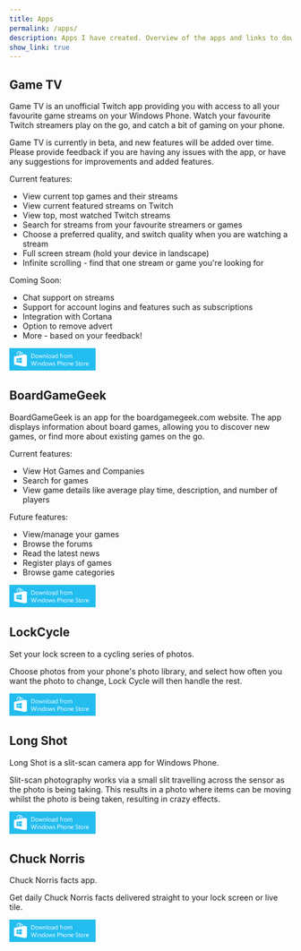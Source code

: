 ```yaml
---
title: Apps
permalink: /apps/
description: Apps I have created. Overview of the apps and links to download them from their respective stores.
show_link: true
---
```


## Game TV

Game TV is an unofficial Twitch app providing you with access to all your favourite game streams on your Windows Phone. Watch your favourite Twitch streamers play on the go, and catch a bit of gaming on your phone.

Game TV is currently in beta, and new features will be added over time. Please provide feedback if you are having any issues with the app, or have any suggestions for improvements and added features.

Current features:

 * View current top games and their streams
 * View current featured streams on Twitch
 * View top, most watched Twitch streams
 * Search for streams from your favourite streamers or games
 * Choose a preferred quality, and switch quality when you are watching a stream
 * Full screen stream (hold your device in landscape)
 * Infinite scrolling - find that one stream or game you're looking for

Coming Soon:

 * Chat support on streams
 * Support for account logins and features such as subscriptions
 * Integration with Cortana
 * Option to remove advert
 * More - based on your feedback!

[![Download Game TV](/images/WP-Download.png)](http://www.windowsphone.com/s?appid=121e8638-f517-4a4e-8243-9b5d29024c4f)

## BoardGameGeek

BoardGameGeek is an app for the boardgamegeek.com website. The app displays information about board games, allowing you to discover new games, or find more about existing games on the go.

Current features:

 * View Hot Games and Companies
 * Search for games
 * View game details like average play time, description, and number of players

Future features:

 * View/manage your games
 * Browse the forums
 * Read the latest news
 * Register plays of games
 * Browse game categories

[![Download BoardGameGeek](/images/WP-Download.png)](http://www.windowsphone.com/s?appid=196407b4-58b3-4812-9537-c7fe6ff8af37)

## LockCycle

Set your lock screen to a cycling series of photos.

Choose photos from your phone's photo library, and select how often you want the photo to change, Lock Cycle will then handle the rest.

[![Download LockCycle](/images/WP-Download.png)](http://www.windowsphone.com/s?appid=59ed60f5-111f-4346-b3ac-6eda9c78e661)

## Long Shot

Long Shot is a slit-scan camera app for Windows Phone.

Slit-scan photography works via a small slit travelling across the sensor as the photo is being taking. This results in a photo where items can be moving whilst the photo is being taken, resulting in crazy effects.

[![Download Long Shot](/images/WP-Download.png)](http://www.windowsphone.com/s?appid=3ba09f96-9998-407b-8c69-6cf4351cafbe)

## Chuck Norris

Chuck Norris facts app.

Get daily Chuck Norris facts delivered straight to your lock screen or live tile.

[![Download Chuck Norris](/images/WP-Download.png)](http://www.windowsphone.com/s?appid=d7235e7c-a825-44d5-bfe1-1c79abb56f37)
